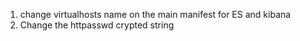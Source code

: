 1. change virtualhosts name on the main manifest for ES and kibana
2. Change the httpasswd crypted string
